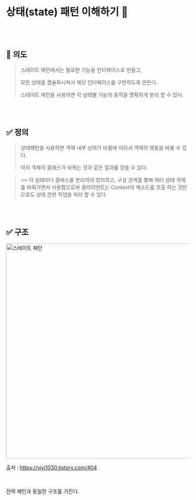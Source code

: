 # 상태(state) 패턴 이해하기 :star2:

</br>
</br>

## 🎯 의도
> 스테이트 패턴에서는 필요한 기능을 인터페이스로 만들고, </p>
> 모든 상태를 캡슐화시켜서 해당 인터페이스를 구현하도록 만든다.</p>
> 스테이트 패턴을 사용하면 각 상태별 기능의 동작을 명확하게 분리 할 수 있다.

</br>
</br>

## ✅ 정의
> 상태패턴을 사용하면 객체 내부 상태가 바뀜에 따라서 객체의 행동을 바꿀 수 있다. </p>
> 마치 객체의 클래스가 바뀌는 것과 같은 결과를 얻을 수 있다.</p>

> => 각 상태마다 클래스를 분리하여 정의하고, 구성 관계를 통해 여러 상태 객체를 바꿔가면서 사용함으로써 클라이언트는 Context의 메소드를 호출 하는 것만으로도 상태 관련 작업을 처리 할 수 있다. 

</br>
</br>

## ✅ 구조
<img width="589" alt="스테이트 패턴" src="https://user-images.githubusercontent.com/98209409/177044901-6497c778-6a7c-4e23-bbb2-18b5406b5ed2.png">

출처 : https://yiyj1030.tistory.com/404

</br>

전략 패턴과 동일한 구조를 가진다.

</br>

```java


```

</br>
</br>
